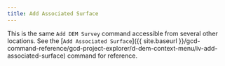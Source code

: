 ```yaml
---
title: Add Associated Surface
---
```


This is the same `Add DEM Survey` command accessible from several other locations. See the [`Add Associated Surface`]({{ site.baseurl }}/gcd-command-reference/gcd-project-explorer/d-dem-context-menu/iv-add-associated-surface)  command for reference.

